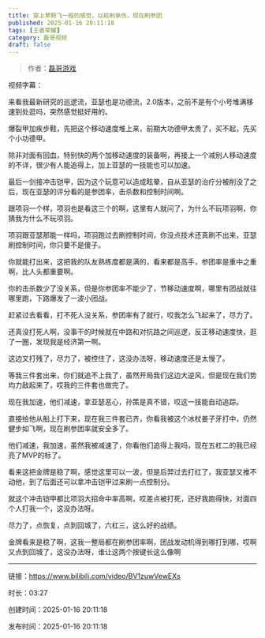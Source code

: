 ```yaml
---
title: 穿上草鞋飞一般的感觉，以前刷承伤，现在刷参团
published: 2025-01-16 20:11:18
tags: [王者荣耀]
category: 磊哥视频
draft: false
---
```



> 作者：[磊哥游戏](https://space.bilibili.com/268941858?spm_id_from=333.788.upinfo.head.click)

视频字幕：

来看我最新研究的巡逻流，亚瑟也是功德流，2.0版本，之前不是有个小号堆满移速到处逛吗，突然感觉挺好用的。

爆裂甲加疾步鞋，先把这个移动速度堆上来，前期大功德甲太贵了，买不起，先买个小功德甲。

除非对面有回血，特别快的两个加移动速度的装备啊，再接上一个减别人移动速度的不详，很少有人能追得上，加上亚瑟的一技能也可以加速。

最后一剑接冲击铠甲，因为这个玩意可以造成眩晕，自从亚瑟的治疗分被削没了之后，现在亚瑟的评分看的是参团率，击杀数和控制时间啊。

跟项羽一个样，项羽也是看这三个的啊，这里有人就问了，为什么不玩项羽啊，你猜我为什么不玩项羽。

项羽跟亚瑟那能一样吗，项羽跑过去刷控制时间，你没点技术还真刷不出来，亚瑟刷控制时间，你只要不是傻子。

你就能打出来，这把我的队友熟练度都是满的，看来都是高手，参团率是重中之重啊，比人头都重要啊。

你的击杀数少了没关系，但是你参团率不能少了，节移动速度啊，哪里有团战就往哪里跑，下路爆发了一波小团战。

赶紧过去看看，打不死人没关系，参团率有了就行，哎我怎么飞起来了，尽力了。

还真没打死人啊，没事干的时候就在中路和对抗路之间巡逻，反正移动速度快，逛了一圈，发现我是经济第一啊。

这边又打残了，尽力了，被控住了，这没办法呀，移动速度还是太慢了。

等我三件套出来，你们就追不上我了，虽然开局我们这边大逆风，但是现在我们势均力敌起来了，哎我的三件套也做完了。

现在我加速，他们减速，拿亚瑟恶心，孙策是真不错，哎这一技能自动追踪。

直接给他从船上打下来，现在我三件套已齐，你看我被这个冰杖姜子牙打中，仍然健步如飞啊，现在刷参团率就安全多了。

他们减速，我加速，虽然我被减速了，你看他们追得上我吗，现在五杠二的我已经亮了MVP的标了。

看来这把金牌是稳了啊，感觉这里可以一波，但是后羿过去打红了，我亚瑟又推不动他，到了后面还可以拿冲击铠甲过来刷一点控制分。

就这个冲击铠甲都比项羽大招命中率高啊，哎差点被打死，还好我跑得快，对面四个人打我一个，这没办法呀。

尽力了，点恢复，点到回城了，六杠三，这么好的战绩。

金牌看来是稳了啊，这我一整局都在刷参团率啊，团战发动机得到哪打到哪，哎啊又点到回城了，这没办法呀，谁让这两个按键长这么像啊

---


链接：https://www.bilibili.com/video/BV1zuwVewEXs



时长：03:27

创建时间：2025-01-16 20:11:18

发布时间：2025-01-16 20:11:18
